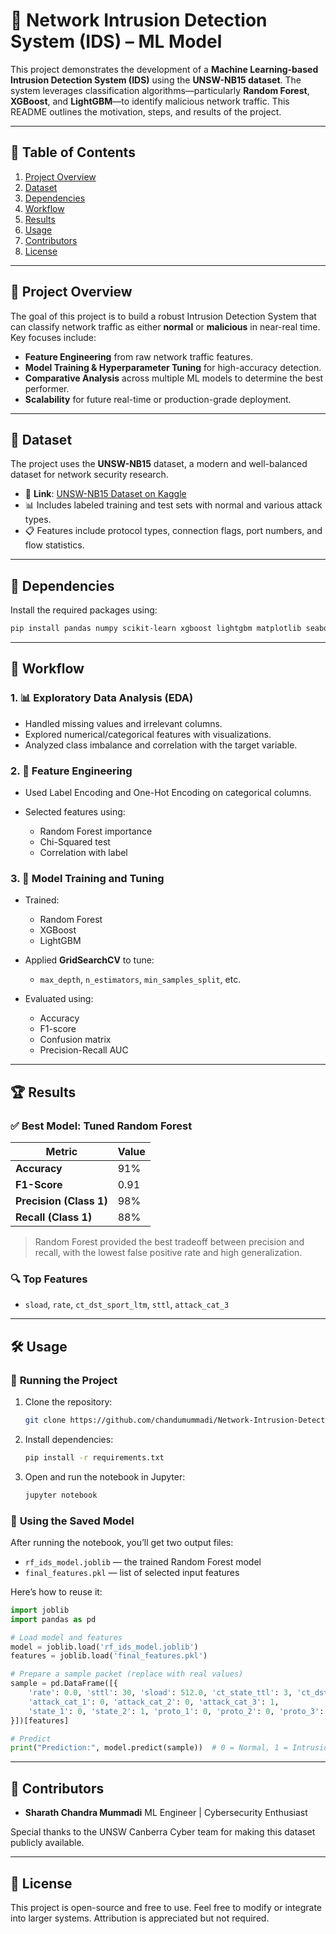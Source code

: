 # 🔐 **Network Intrusion Detection System (IDS) – ML Model**

This project demonstrates the development of a **Machine Learning-based Intrusion Detection System (IDS)** using the **UNSW-NB15 dataset**. The system leverages classification algorithms—particularly **Random Forest**, **XGBoost**, and **LightGBM**—to identify malicious network traffic. This README outlines the motivation, steps, and results of the project.

---

## 📑 **Table of Contents**

1. [Project Overview](#project-overview)
2. [Dataset](#dataset)
3. [Dependencies](#dependencies)
4. [Workflow](#workflow)
5. [Results](#results)
6. [Usage](#usage)
7. [Contributors](#contributors)
8. [License](#license)

---

## 🚀 **Project Overview**

The goal of this project is to build a robust Intrusion Detection System that can classify network traffic as either **normal** or **malicious** in near-real time. Key focuses include:

* **Feature Engineering** from raw network traffic features.
* **Model Training & Hyperparameter Tuning** for high-accuracy detection.
* **Comparative Analysis** across multiple ML models to determine the best performer.
* **Scalability** for future real-time or production-grade deployment.

---

## 📂 **Dataset**

The project uses the **UNSW-NB15** dataset, a modern and well-balanced dataset for network security research.

* 📌 **Link**: [UNSW-NB15 Dataset on Kaggle](https://www.kaggle.com/datasets/mrwellsdavid/unsw-nb15)
* 📊 Includes labeled training and test sets with normal and various attack types.
* 📋 Features include protocol types, connection flags, port numbers, and flow statistics.

---

## 🧩 **Dependencies**

Install the required packages using:

```bash
pip install pandas numpy scikit-learn xgboost lightgbm matplotlib seaborn joblib
```

---

## 🔁 **Workflow**

### 1. 📊 **Exploratory Data Analysis (EDA)**

* Handled missing values and irrelevant columns.
* Explored numerical/categorical features with visualizations.
* Analyzed class imbalance and correlation with the target variable.

### 2. 🧠 **Feature Engineering**

* Used Label Encoding and One-Hot Encoding on categorical columns.
* Selected features using:

  * Random Forest importance
  * Chi-Squared test
  * Correlation with label

### 3. 🤖 **Model Training and Tuning**

* Trained:

  * Random Forest
  * XGBoost
  * LightGBM
* Applied **GridSearchCV** to tune:

  * `max_depth`, `n_estimators`, `min_samples_split`, etc.
* Evaluated using:

  * Accuracy
  * F1-score
  * Confusion matrix
  * Precision-Recall AUC

---

## 🏆 **Results**

### ✅ **Best Model: Tuned Random Forest**

| Metric                  | Value |
| ----------------------- | ----- |
| **Accuracy**            | 91%   |
| **F1-Score**            | 0.91  |
| **Precision (Class 1)** | 98%   |
| **Recall (Class 1)**    | 88%   |

> Random Forest provided the best tradeoff between precision and recall, with the lowest false positive rate and high generalization.

### 🔍 **Top Features**

* `sload`, `rate`, `ct_dst_sport_ltm`, `sttl`, `attack_cat_3`

---

## 🛠️ **Usage**

### 🔹 **Running the Project**

1. Clone the repository:

   ```bash
   git clone https://github.com/chandumummadi/Network-Intrusion-Detection-System.git
   ```
2. Install dependencies:

   ```bash
   pip install -r requirements.txt
   ```
3. Open and run the notebook in Jupyter:

   ```bash
   jupyter notebook
   ```

### 🔹 **Using the Saved Model**

After running the notebook, you’ll get two output files:

* `rf_ids_model.joblib` — the trained Random Forest model
* `final_features.pkl` — list of selected input features

Here’s how to reuse it:

```python
import joblib
import pandas as pd

# Load model and features
model = joblib.load('rf_ids_model.joblib')
features = joblib.load('final_features.pkl')

# Prepare a sample packet (replace with real values)
sample = pd.DataFrame([{
    'rate': 0.0, 'sttl': 30, 'sload': 512.0, 'ct_state_ttl': 3, 'ct_dst_sport_ltm': 1,
    'attack_cat_1': 0, 'attack_cat_2': 0, 'attack_cat_3': 1,
    'state_1': 0, 'state_2': 1, 'proto_1': 0, 'proto_2': 0, 'proto_3': 1
}])[features]

# Predict
print("Prediction:", model.predict(sample))  # 0 = Normal, 1 = Intrusion
```

---

## 👥 **Contributors**

* **Sharath Chandra Mummadi**
   ML Engineer | Cybersecurity Enthusiast

Special thanks to the UNSW Canberra Cyber team for making this dataset publicly available.

---

## 📜 **License**

This project is open-source and free to use. Feel free to modify or integrate into larger systems. Attribution is appreciated but not required.

